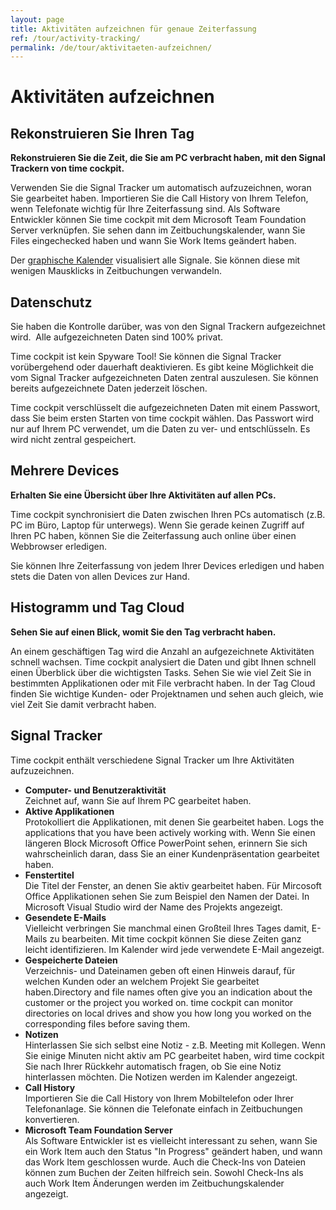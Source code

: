 ```yaml
---
layout: page
title: Aktivitäten aufzeichnen für genaue Zeiterfassung
ref: /tour/activity-tracking/
permalink: /de/tour/aktivitaeten-aufzeichnen/
---
```


<h1>Aktivitäten aufzeichnen
		</h1><div class="tour">
  <div class="row">
    <div class="col-sm-12 col-md-6">
      <h2>Rekonstruieren Sie Ihren Tag
				</h2>
      <p>
        <strong>Rekonstruieren Sie die Zeit, die Sie am PC verbracht haben, mit den Signal Trackern von time cockpit.</strong>
      </p>
      <p>Verwenden Sie die Signal Tracker um automatisch aufzuzeichnen, woran Sie gearbeitet haben. Importieren Sie die Call History von Ihrem Telefon, wenn Telefonate wichtig für Ihre Zeiterfassung sind. Als Software Entwickler können Sie time cockpit mit dem Microsoft Team Foundation Server verknüpfen. Sie sehen dann im Zeitbuchungskalender, wann Sie Files eingechecked haben und wann Sie Work Items geändert haben.
				</p>
      <p>Der <a href="{{site.baseurl}}/de/tour/grafischer-kalender/">graphische Kalender</a> visualisiert alle Signale. Sie können diese mit wenigen Mausklicks in Zeitbuchungen verwandeln.
				</p>
    </div>
    <div class="col-sm-12 col-md-6">
      <function name="Composite.Media.ImageGallery.Slimbox2">
        <param name="MediaImage" value="MediaArchive:1bbae7a2-b766-4c6c-a3a4-5bdeb8d7cf2c" />
        <param name="GroupName" value=" page" />
      </function>
    </div>
  </div>
  <div class="row">
    <div class="col-sm-12 col-md-6">
      <h2>Datenschutz
				</h2>
      <p>Sie haben die Kontrolle darüber, was von den Signal Trackern aufgezeichnet wird.  Alle aufgezeichneten Daten sind 100% privat. 
				</p>
      <p>Time cockpit ist kein Spyware Tool! Sie können die Signal Tracker vorübergehend oder dauerhaft deaktivieren. Es gibt keine Möglichkeit die vom Signal Tracker aufgezeichneten Daten zentral auszulesen. Sie können bereits aufgezeichnete Daten jederzeit löschen.
				</p>
      <p>Time cockpit verschlüsselt die aufgezeichneten Daten mit einem Passwort, dass Sie beim ersten Starten von time cockpit wählen. Das Passwort wird nur auf Ihrem PC verwendet, um die Daten zu ver- und entschlüsseln. Es wird nicht zentral gespeichert.
				</p>
    </div>
    <div class="col-sm-12 col-md-6">
      <function name="Composite.Media.ImageGallery.Slimbox2">
        <param name="MediaImage" value="MediaArchive:969ca3ba-0b4e-4405-90b3-cf804d2454a9" />
        <param name="GroupName" value=" page" />
      </function>
    </div>
  </div>
  <div class="row">
    <div class="col-sm-12 col-md-6">
      <h2>Mehrere Devices
				</h2>
      <p>
        <strong>Erhalten Sie eine Übersicht über Ihre Aktivitäten auf allen PCs.</strong>
      </p>
      <p>Time cockpit synchronisiert die Daten zwischen Ihren PCs automatisch (z.B. PC im Büro, Laptop für unterwegs). Wenn Sie gerade keinen Zugriff auf Ihren PC haben, können Sie die Zeiterfassung auch online über einen Webbrowser erledigen.
				</p>
      <p>Sie können Ihre Zeiterfassung von jedem Ihrer Devices erledigen und haben stets die Daten von allen Devices zur Hand.
				</p>
    </div>
  </div>
  <div class="row">
    <div class="col-sm-12 col-md-6">
      <h2>Histogramm und Tag Cloud
				</h2>
      <p>
        <strong>Sehen Sie auf einen Blick, womit Sie den Tag verbracht haben.</strong>
      </p>
      <p>An einem geschäftigen Tag wird die Anzahl an aufgezeichnete Aktivitäten schnell wachsen. Time cockpit analysiert die Daten und gibt Ihnen schnell einen Überblick über die wichtigsten Tasks. Sehen Sie wie viel Zeit Sie in bestimmten Applikationen oder mit File verbracht haben. In der Tag Cloud finden Sie wichtige Kunden- oder Projektnamen und sehen auch gleich, wie viel Zeit Sie damit verbracht haben.
				</p>
    </div>
    <div class="col-sm-12 col-md-6">
      <function name="Composite.Media.ImageGallery.Slimbox2">
        <param name="MediaImage" value="MediaArchive:89b7c8a0-3237-43cf-a2e5-023823c117c0" />
        <param name="GroupName" value=" page" />
      </function>
    </div>
  </div>
  <div class="row">
    <div class="col-sm-12">
      <h2>Signal Tracker
				</h2>
      <p>Time cockpit enthält verschiedene Signal Tracker um Ihre Aktivitäten aufzuzeichnen.
				</p>
      <ul class="checkList">
        <li>
          <strong>Computer- und Benutzeraktivität</strong>
          <br /> Zeichnet auf, wann Sie auf Ihrem PC gearbeitet haben.
					</li>
        <li>
          <strong>Aktive Applikationen</strong>
          <br /> Protokolliert die Applikationen, mit denen Sie gearbeitet haben. Logs the applications that you have been actively working with. Wenn Sie einen längeren Block Microsoft Office PowerPoint sehen, erinnern Sie sich wahrscheinlich daran, dass Sie an einer Kundenpräsentation gearbeitet haben.
					</li>
        <li>
          <strong>Fenstertitel</strong>
          <br /> Die Titel der Fenster, an denen Sie aktiv gearbeitet haben. Für Mircosoft Office Applikationen sehen Sie zum Beispiel den Namen der Datei. In Microsoft Visual Studio wird der Name des Projekts angezeigt.
					</li>
        <li>
          <strong>Gesendete E-Mails</strong>
          <br /> Vielleicht verbringen Sie manchmal einen Großteil Ihres Tages damit, E-Mails zu bearbeiten. Mit time cockpit können Sie diese Zeiten ganz leicht identifizieren. Im Kalender wird jede verwendete E-Mail angezeigt.
					</li>
        <li>
          <strong>Gespeicherte Dateien</strong>
          <br /> Verzeichnis- und Dateinamen geben oft einen Hinweis darauf, für welchen Kunden oder an welchem Projekt Sie gearbeitet haben.Directory and file names often give you an indication about the customer or the project you worked on. time cockpit can monitor directories on local drives and show you how long you worked on the corresponding files before saving them.
					</li>
        <li>
          <strong>Notizen</strong>
          <br /> Hinterlassen Sie sich selbst eine Notiz - z.B. Meeting mit Kollegen. Wenn Sie einige Minuten nicht aktiv am PC gearbeitet haben, wird time cockpit Sie nach Ihrer Rückkehr automatisch fragen, ob Sie eine Notiz hinterlassen möchten. Die Notizen werden im Kalender angezeigt.
					</li>
        <li>
          <strong>Call History</strong>
          <br /> Importieren Sie die Call History von Ihrem Mobiltelefon oder Ihrer Telefonanlage. Sie können die Telefonate einfach in Zeitbuchungen konvertieren.
					</li>
        <li>
          <strong>Microsoft Team Foundation Server</strong>
          <br /> Als Software Entwickler ist es vielleicht interessant zu sehen, wann Sie ein Work Item auch den Status "In Progress" geändert haben, und wann das Work Item geschlossen wurde. Auch die Check-Ins von Dateien können zum Buchen der Zeiten hilfreich sein. Sowohl Check-Ins als auch Work Item Änderungen werden im Zeitbuchungskalender angezeigt.
					</li>
      </ul>
    </div>
  </div>
</div>